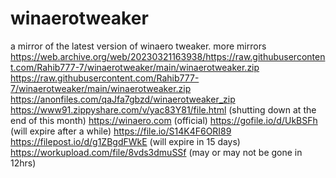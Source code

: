 # winaerotweaker
a mirror of the latest version of winaero tweaker.
more mirrors
https://web.archive.org/web/20230321163938/https://raw.githubusercontent.com/Rahib777-7/winaerotweaker/main/winaerotweaker.zip
https://raw.githubusercontent.com/Rahib777-7/winaerotweaker/main/winaerotweaker.zip
https://anonfiles.com/qaJfa7gbzd/winaerotweaker_zip
https://www91.zippyshare.com/v/yac83Y81/file.html (shutting down at the end of this month) 
https://winaero.com (official)
https://gofile.io/d/UkBSFh (will expire after a while)
https://file.io/S14K4F6ORI89
https://filepost.io/d/g1ZBgdFWkE (will expire in 15 days)
https://workupload.com/file/8vds3dmuSSf (may or may not be gone in 12hrs)
